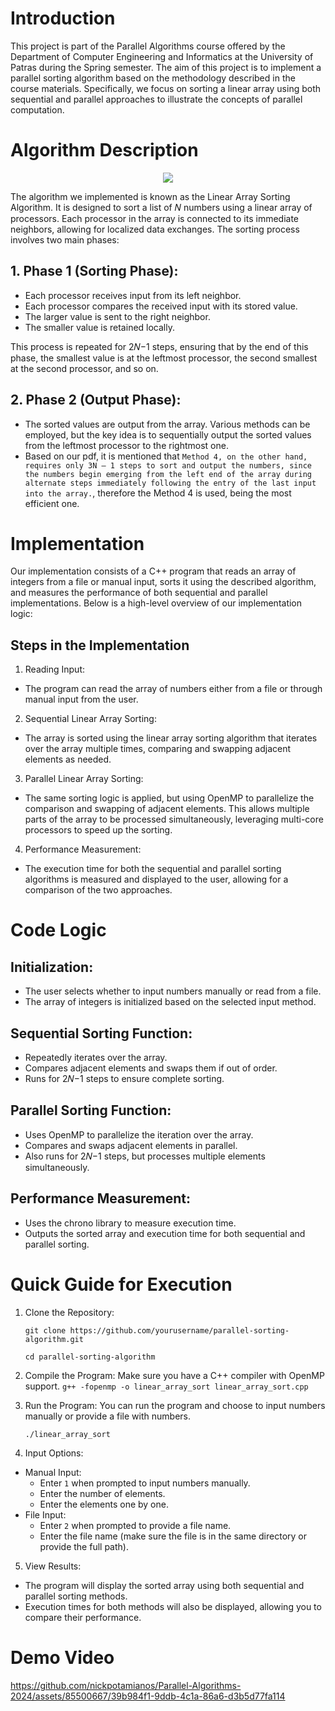 # Introduction
This project is part of the Parallel Algorithms course offered by the Department of Computer Engineering and Informatics at the University of Patras during the Spring semester. The aim of this project is to implement a parallel sorting algorithm based on the methodology described in the course materials. Specifically, we focus on sorting a linear array using both sequential and parallel approaches to illustrate the concepts of parallel computation.

# Algorithm Description
<p align="center">
 <img src="https://github.com/nickpotamianos/Parallel-Algorithms-2024/assets/85500667/7afb5a16-2380-4f40-b0cd-2d465af09d9f">
</p>

The algorithm we implemented is known as the Linear Array Sorting Algorithm. It is designed to sort a list of 
𝑁 numbers using a linear array of processors. Each processor in the array is connected to its immediate neighbors, allowing for localized data exchanges. The sorting process involves two main phases:


## 1. Phase 1 (Sorting Phase):

- Each processor receives input from its left neighbor.
- Each processor compares the received input with its stored value.
- The larger value is sent to the right neighbor.
- The smaller value is retained locally.

This process is repeated for 2𝑁−1 steps, ensuring that by the end of this phase, the smallest value is at the leftmost processor, the second smallest at the second processor, and so on.

## 2. Phase 2 (Output Phase):

- The sorted values are output from the array. Various methods can be employed, but the key idea is to sequentially output the sorted values from the leftmost processor to the rightmost one.
- Based on our pdf, it is mentioned that `Method 4, on the other hand, requires only 3N — 1 steps to sort and output the numbers, since the numbers begin emerging from the left end of the array during alternate steps immediately following the entry of the last input into the array.`, therefore the Method 4 is used, being the most efficient one. 

# Implementation

Our implementation consists of a C++ program that reads an array of integers from a file or manual input, sorts it using the described algorithm, and measures the performance of both sequential and parallel implementations. Below is a high-level overview of our implementation logic:

## Steps in the Implementation
1. Reading Input:
- The program can read the array of numbers either from a file or through manual input from the user.
  
2. Sequential Linear Array Sorting:
- The array is sorted using the linear array sorting algorithm that iterates over the array multiple times, comparing and swapping adjacent elements as needed.
  
3. Parallel Linear Array Sorting:

- The same sorting logic is applied, but using OpenMP to parallelize the comparison and swapping of adjacent elements. This allows multiple parts of the array to be processed simultaneously, leveraging multi-core processors to speed up the sorting.
4. Performance Measurement:

- The execution time for both the sequential and parallel sorting algorithms is measured and displayed to the user, allowing for a comparison of the two approaches.
# Code Logic
## Initialization:

- The user selects whether to input numbers manually or read from a file.
- The array of integers is initialized based on the selected input method.
## Sequential Sorting Function:

- Repeatedly iterates over the array.
- Compares adjacent elements and swaps them if out of order.
- Runs for 2𝑁−1 steps to ensure complete sorting.
## Parallel Sorting Function:

- Uses OpenMP to parallelize the iteration over the array.
- Compares and swaps adjacent elements in parallel.
- Also runs for 2𝑁−1 steps, but processes multiple elements simultaneously.
## Performance Measurement:

- Uses the chrono library to measure execution time.
- Outputs the sorted array and execution time for both sequential and parallel sorting.

# Quick Guide for Execution
1. Clone the Repository:

    `git clone https://github.com/yourusername/parallel-sorting-algorithm.git` 

    `cd parallel-sorting-algorithm`

2. Compile the Program:
Make sure you have a C++ compiler with OpenMP support. 
`g++ -fopenmp -o linear_array_sort linear_array_sort.cpp`

3. Run the Program:
You can run the program and choose to input numbers manually or provide a file with numbers.

    `./linear_array_sort`

4. Input Options:

- Manual Input:
  - Enter `1` when prompted to input numbers manually.
  - Enter the number of elements.
  - Enter the elements one by one.
- File Input:
  - Enter `2` when prompted to provide a file name.
  - Enter the file name (make sure the file is in the same directory or provide the full path).
5. View Results:

- The program will display the sorted array using both sequential and parallel sorting methods.
- Execution times for both methods will also be displayed, allowing you to compare their performance.


# Demo Video 

https://github.com/nickpotamianos/Parallel-Algorithms-2024/assets/85500667/39b984f1-9ddb-4c1a-86a6-d3b5d77fa114

